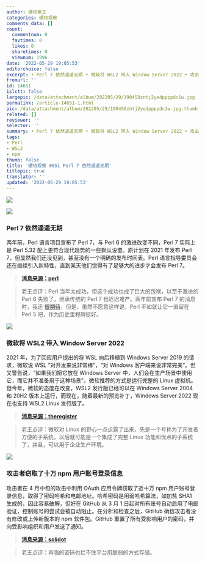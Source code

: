```yaml
---
author: 硬核老王
categories: 硬核观察
comments_data: []
count:
  commentnum: 0
  favtimes: 0
  likes: 0
  sharetimes: 0
  viewnum: 1996
date: '2022-05-29 19:05:53'
editorchoice: false
excerpt: • Perl 7 依然遥遥无期 • 微软将 WSL2 带入 Window Server 2022 • 攻击者窃取了十万 npm 用户账号登录信息
fromurl: ''
id: 14651
islctt: false
largepic: /data/attachment/album/202205/29/190458zntj2yedppppdc1w.jpg
permalink: /article-14651-1.html
pic: /data/attachment/album/202205/29/190458zntj2yedppppdc1w.jpg.thumb.jpg
related: []
reviewer: ''
selector: ''
summary: • Perl 7 依然遥遥无期 • 微软将 WSL2 带入 Window Server 2022 • 攻击者窃取了十万 npm 用户账号登录信息
tags:
- Perl
- WSL2
- npm
thumb: false
title: '硬核观察 #651 Perl 7 依然遥遥无期'
titlepic: true
translator: ''
updated: '2022-05-29 19:05:53'
---
```


![](/data/attachment/album/202205/29/190458zntj2yedppppdc1w.jpg)


![](/data/attachment/album/202205/29/190505nsdhh15gkfsagdgm.jpg)


### Perl 7 依然遥遥无期


两年前，Perl 语言项目宣布了 Perl 7，与 Perl 6 的激进改变不同，Perl 7 实际上是 Perl 5.32 配上更符合现代趋势的一些默认设置。原计划在 2021 年发布 Perl 7，但显然我们还没见到，甚至没有一个明确的发布时间表。Perl 语言指导委员会还在继续引入新特性，直到某天他们觉得有了足够大的进步才会发布 Perl 7。



> 
> **[消息来源：perl](http://blogs.perl.org/users/psc/2022/05/what-happened-to-perl-7.html)**
> 
> 
> 



> 
> 老王点评：Perl 当年太成功，但这个成功也成了巨大的包袱，以至于激进的 Perl 6 失败了，继承传统的 Perl 7 也迟迟难产。两年前宣布 Perl 7 的消息时，我还 [很期待](/article-12349-1.html)，但是，虽然不愿意这样说，Perl 不如就让它一直留在 Perl 5 吧，作为历史里程碑挺好。
> 
> 
> 


![](/data/attachment/album/202205/29/190516zpm41hh34bbhlhd4.jpg)


### 微软将 WSL2 带入 Window Server 2022


2021 年，为了回应用户提出的将 WSL 向后移植到 Windows Server 2019 的请求，微软说 WSL “对开发来说非常棒”，“对 Windows 客户端来说非常完美”。但又警告说，“如果我们把它放在 Windows Server 中，人们会在生产场景中使用它，而它并不准备用于这种场景”。微软推荐的方式是运行完整的 Linux 虚拟机。但今年，微软的态度在改变，WSL2 发行版已经可以在 Windows Server 2004 和 20H2 版本上运行，而现在，随着最新的预览补丁，Windows Server 2022 现在也支持 WSL2 Linux 发行版了。



> 
> **[消息来源：theregister](https://www.theregister.com/2022/05/26/wsl2_windows_server_2022/)**
> 
> 
> 



> 
> 老王点评：微软对 Linux 的野心一点点露了出来，先是一个号称为了开发者方便的子系统，以后就可能是一个集成了完整 Linux 功能和优点的子系统了，并且，可以用于企业生产环境。
> 
> 
> 


![](/data/attachment/album/202205/29/190529lcj6jfbz6jzy018b.jpg)


### 攻击者窃取了十万 npm 用户账号登录信息


攻击者在 4 月中旬的攻击中利用 OAuth 应用令牌窃取了近十万 npm 用户账号登录信息，取得了密码哈希和电邮地址。哈希密码是用弱哈希算法，如加盐 SHA1 生成的，因此容易破解，但好在 GitHub 从 3 月 1 日起对所有账号自动启用了电邮验证，控制账号的尝试会被自动阻止。在分析和检查之后，GitHub 确信攻击者没有修改或上传新版本的 npm 软件包。GitHub 重置了所有受影响用户的密码，并向受影响组织和用户发送了通知。



> 
> **[消息来源：solidot](https://www.solidot.org/story?sid=71665)**
> 
> 
> 



> 
> 老王点评：再强的密码也拦不住平台用脆弱的方式存储。
> 
> 
>